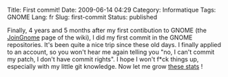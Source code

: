 Title: First commit!
Date: 2009-06-14 04:29
Category: Informatique
Tags: GNOME
Lang: fr
Slug: first-commit
Status: published

Finally, 4 years and 5 months after my first contibution to GNOME (the [JoinGnome](http://live.gnome.org/action/recall/JoinGnome?action=recall&rev=1) page of the wiki), I did my first commit in the GNOME repositories. It's been quite a nice trip since these old days. I finally applied to an account, so you won't hear me again telling you "no, I can't commit my patch, I don't have commit rights". I hope I won't f\*ck things up, especially with my little git knowledge. Now let me grow [these stats](https://cia.vc/stats/author/liberforce) !

